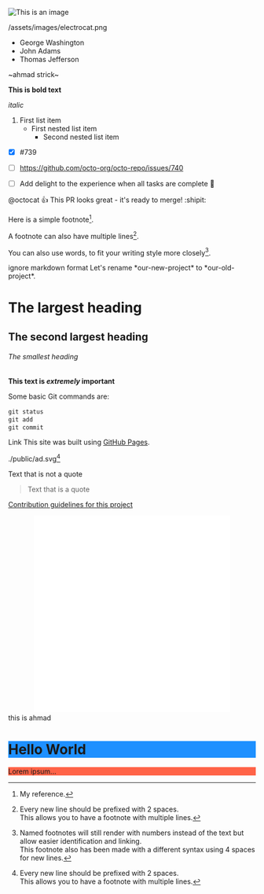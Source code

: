 ![This is an image](https://myoctocat.com/assets/images/base-octocat.svg)

/assets/images/electrocat.png

- George Washington
- John Adams
- Thomas Jefferson

~ahmad strick~ 

**This is bold text** 

*italic*

1. First list item
   - First nested list item
     - Second nested list item


- [x] #739
- [ ] https://github.com/octo-org/octo-repo/issues/740
- [ ] Add delight to the experience when all tasks are complete :tada:


@octocat :+1: This PR looks great - it's ready to merge! :shipit:




Here is a simple footnote[^1].

A footnote can also have multiple lines[^2].  

You can also use words, to fit your writing style more closely[^note].

[^1]: My reference.
[^2]: Every new line should be prefixed with 2 spaces.  
  This allows you to have a footnote with multiple lines.
[^note]:
    Named footnotes will still render with numbers instead of the text but allow easier identification and linking.  
    This footnote also has been made with a different syntax using 4 spaces for new lines.



<!-- This content will not appear in the rendered Markdown -->





ignore markdown format
Let's rename \*our-new-project\* to \*our-old-project\*.


# The largest heading
## The second largest heading
###### The smallest heading



**This text is
 _extremely_ 
 important**



Some basic Git commands are:
```
git status
git add
git commit
```


Link
This site was built using [GitHub Pages](https://pages.github.com/).

./public/ad.svg[^2]


Text that is not a quote

> Text that is a quote

[Contribution guidelines for this project](docs/CONTRIBUTING.md)

<div align="center">
    <img src="./public/example.svg" width="400" height="400" alt="css-in-readme">
</div>
<div width="500" height="500" background="black" text-color="yellow" >
    this is ahmad
</div>

<h1 color="yellow" style="background-color:DodgerBlue;">Hello World</h1>
<p style="background-color:Tomato;">Lorem ipsum...</p>